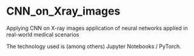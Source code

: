 # CNN_on_Xray_images
Applying CNN on X-ray images
application of neural networks applied in real-world medical scenarios

The technology used is (among others) Jupyter Notebooks / PyTorch.

